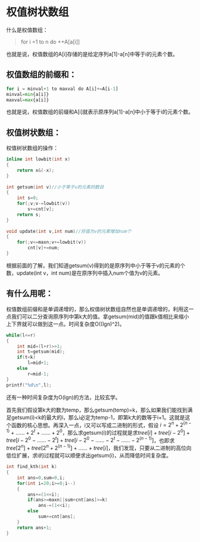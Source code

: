 # 权值树状数组

什么是权值数组：  
> for i =1 to n do ++A[a[i]]   

也就是说，权值数组的A[i]存储的是给定序列a[1]-a[n]中等于i的元素个数。

## 权值数组的前缀和：
```python
for i = minval+1 to maxval do A[i]+=A[i-1]
minval=min{a[i]} 
maxval=max{a[i]}
```
也就是说，权值数组的前缀和A[i]就表示原序列a[1]-a[n]中小于等于i的元素个数。

## 权值树状数组：
权值树状数组的操作：
```c
inline int lowbit(int x)
{
	return x&(-x);
}
 
int getsum(int v)//小于等于v的元素的数目
{
	int s=0;
	for(;v;v-=lowbit(v))
		s+=cnt[v];
	return s;
}
 
void update(int v,int num)//将值为v的元素增加num个
{
	for(;v<=maxn;v+=lowbit(v))
		cnt[v]+=num;
}
```
根据前面的了解，我们知道getsum(v)得到的是原序列中小于等于v的元素的个数，update(int v，int num)是在原序列中插入num个值为v的元素。

## 有什么用呢：
权值数组前缀和是单调递增的，那么权值树状数组自然也是单调递增的，利用这一点我们可以二分查询原序列中第k大的值。拿getsum(mid)的值跟k值相比来缩小上下界就可以做到这一点。时间复杂度O((lgn)^2)。
```c
while(l<=r)	
{
	int mid=(l+r)>>1;
	int t=getsum(mid);
	if(t<k)
		l=mid+1;
	else
		r=mid-1;
}
printf("%d\n",l);
```
还有一种时间复杂度为O(lgn)的方法，比较玄学。  

首先我们假设第k大的数为temp，那么getsum(temp)=k，那么如果我们能找到满足getsum(i)<k的最大的i，那么i必定为temp-1，即第k大的数等于i+1。这就是这个函数的核心思想。再深入一点，i又可以写成二进制的形式，假设 $i = 2 ^ n + 2^(n-1) + …… + 2^t + …… + 2^0$，那么求getsum(i)的过程就是求$tree[i]+tree[i-2^0]+tree[i-2^0-……-2^t]+tree[i-2^0-……-2^t-……-2^(n-1)]$，也即求$tree[2^n]+tree[2^n+2^(n-1)]+……+tree[i]$，我们发现，只要从二进制的高位向低位扩展，求i的过程就可以顺便求出getsum(i)，从而降低时间复杂度。
```c
int find_kth(int k)
{
	int ans=0,sum=0,i;
	for(int i=20;i>=0;i--)
	{
		ans+=(1<<i);
		if(ans>=maxn||sum+cnt[ans]>=k)
			ans-=(1<<i);
		else
			sum+=cnt[ans];
	}
	return ans+1;
}
```